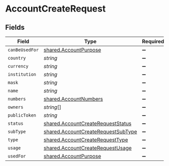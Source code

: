 # AccountCreateRequest


## Fields

| Field                                                                                    | Type                                                                                     | Required                                                                                 | Description                                                                              |
| ---------------------------------------------------------------------------------------- | ---------------------------------------------------------------------------------------- | ---------------------------------------------------------------------------------------- | ---------------------------------------------------------------------------------------- |
| `canBeUsedFor`                                                                           | [shared.AccountPurpose](../../models/shared/accountpurpose.md)                           | :heavy_minus_sign:                                                                       | N/A                                                                                      |
| `country`                                                                                | *string*                                                                                 | :heavy_minus_sign:                                                                       | N/A                                                                                      |
| `currency`                                                                               | *string*                                                                                 | :heavy_minus_sign:                                                                       | N/A                                                                                      |
| `institution`                                                                            | *string*                                                                                 | :heavy_minus_sign:                                                                       | N/A                                                                                      |
| `mask`                                                                                   | *string*                                                                                 | :heavy_minus_sign:                                                                       | N/A                                                                                      |
| `name`                                                                                   | *string*                                                                                 | :heavy_minus_sign:                                                                       | N/A                                                                                      |
| `numbers`                                                                                | [shared.AccountNumbers](../../models/shared/accountnumbers.md)                           | :heavy_minus_sign:                                                                       | N/A                                                                                      |
| `owners`                                                                                 | *string*[]                                                                               | :heavy_minus_sign:                                                                       | N/A                                                                                      |
| `publicToken`                                                                            | *string*                                                                                 | :heavy_minus_sign:                                                                       | N/A                                                                                      |
| `status`                                                                                 | [shared.AccountCreateRequestStatus](../../models/shared/accountcreaterequeststatus.md)   | :heavy_minus_sign:                                                                       | N/A                                                                                      |
| `subType`                                                                                | [shared.AccountCreateRequestSubType](../../models/shared/accountcreaterequestsubtype.md) | :heavy_minus_sign:                                                                       | N/A                                                                                      |
| `type`                                                                                   | [shared.AccountCreateRequestType](../../models/shared/accountcreaterequesttype.md)       | :heavy_minus_sign:                                                                       | N/A                                                                                      |
| `usage`                                                                                  | [shared.AccountCreateRequestUsage](../../models/shared/accountcreaterequestusage.md)     | :heavy_minus_sign:                                                                       | N/A                                                                                      |
| `usedFor`                                                                                | [shared.AccountPurpose](../../models/shared/accountpurpose.md)                           | :heavy_minus_sign:                                                                       | N/A                                                                                      |